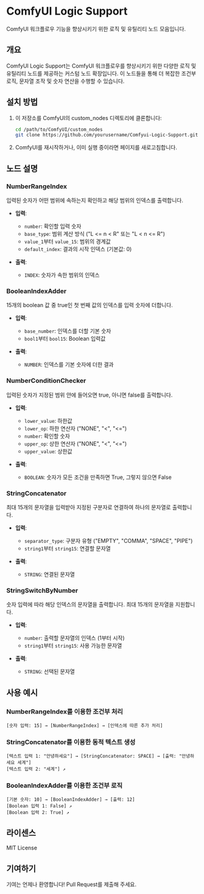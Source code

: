 # ComfyUI Logic Support

ComfyUI 워크플로우 기능을 향상시키기 위한 로직 및 유틸리티 노드 모음입니다.

## 개요

ComfyUI Logic Support는 ComfyUI 워크플로우를 향상시키기 위한 다양한 로직 및 유틸리티 노드를 제공하는 커스텀 노드 확장입니다. 이 노드들을 통해 더 복잡한 조건부 로직, 문자열 조작 및 숫자 연산을 수행할 수 있습니다.

## 설치 방법

1. 이 저장소를 ComfyUI의 custom_nodes 디렉토리에 클론합니다:
   ```bash
   cd /path/to/ComfyUI/custom_nodes
   git clone https://github.com/yourusername/Comfyui-Logic-Support.git
   ```

2. ComfyUI를 재시작하거나, 이미 실행 중이라면 페이지를 새로고침합니다.

## 노드 설명

### NumberRangeIndex

입력된 숫자가 어떤 범위에 속하는지 확인하고 해당 범위의 인덱스를 출력합니다.

- **입력**:
  - `number`: 확인할 입력 숫자
  - `base_type`: 범위 계산 방식 ("L <= n < R" 또는 "L < n <= R")
  - `value_1`부터 `value_15`: 범위의 경계값
  - `default_index`: 결과의 시작 인덱스 (기본값: 0)

- **출력**:
  - `INDEX`: 숫자가 속한 범위의 인덱스

### BooleanIndexAdder

15개의 boolean 값 중 true인 첫 번째 값의 인덱스를 입력 숫자에 더합니다.

- **입력**:
  - `base_number`: 인덱스를 더할 기본 숫자
  - `bool1`부터 `bool15`: Boolean 입력값
  
- **출력**:
  - `NUMBER`: 인덱스를 기본 숫자에 더한 결과

### NumberConditionChecker

입력된 숫자가 지정된 범위 안에 들어오면 true, 아니면 false를 출력합니다.

- **입력**:
  - `lower_value`: 하한값
  - `lower_op`: 하한 연산자 ("NONE", "<", "<=")
  - `number`: 확인할 숫자
  - `upper_op`: 상한 연산자 ("NONE", "<", "<=")
  - `upper_value`: 상한값
  
- **출력**:
  - `BOOLEAN`: 숫자가 모든 조건을 만족하면 True, 그렇지 않으면 False

### StringConcatenator

최대 15개의 문자열을 입력받아 지정된 구분자로 연결하여 하나의 문자열로 출력합니다.

- **입력**:
  - `separator_type`: 구분자 유형 ("EMPTY", "COMMA", "SPACE", "PIPE")
  - `string1`부터 `string15`: 연결할 문자열
  
- **출력**:
  - `STRING`: 연결된 문자열

### StringSwitchByNumber

숫자 입력에 따라 해당 인덱스의 문자열을 출력합니다. 최대 15개의 문자열을 지원합니다.

- **입력**:
  - `number`: 출력할 문자열의 인덱스 (1부터 시작)
  - `string1`부터 `string15`: 사용 가능한 문자열
  
- **출력**:
  - `STRING`: 선택된 문자열

## 사용 예시

### NumberRangeIndex를 이용한 조건부 처리

```
[숫자 입력: 15] → [NumberRangeIndex] → [인덱스에 따른 추가 처리]
```

### StringConcatenator를 이용한 동적 텍스트 생성

```
[텍스트 입력 1: "안녕하세요"] → [StringConcatenator: SPACE] → [출력: "안녕하세요 세계"]
[텍스트 입력 2: "세계"] ↗
```

### BooleanIndexAdder를 이용한 조건부 로직

```
[기본 숫자: 10] → [BooleanIndexAdder] → [출력: 12]
[Boolean 입력 1: False] ↗
[Boolean 입력 2: True] ↗
```

## 라이센스

MIT License

## 기여하기

기여는 언제나 환영합니다! Pull Request를 제출해 주세요.
